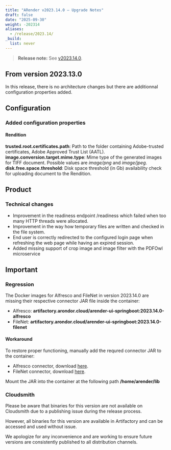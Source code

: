 ```yaml
---
title: "ARender v2023.14.0 – Upgrade Notes"
draft: false
date: "2025-09-30"
weight: -202314
aliases:
  - /release/2023.14/
_build:
  list: never
---
```


> **Release note:** See [v2023.14.0](/releases/release-notes/v2023.14.0/).

## From version 2023.13.0

In this release, there is no architecture changes but there are additionnal configuration properties added.

## Configuration

### Added configuration properties

#### Rendition

**trusted.root.certificates.path**: Path to the folder containing Adobe-trusted certificates, Adobe Approved Trust List (AATL).
**image.conversion.target.mime.type**: Mime type of the generated images for TIFF document. Possible values are _image/png_ and _image/jpeg_.
**disk.free.space.threshold**: Disk space threshold (in Gb) availability check for uploading document to the Rendition.


## Product

### Technical changes

- Improvement in the readiness endpoint /readiness which failed when too many HTTP threads were allocated.
- Improvement in the way how temporary files are written and checked in the file system.
- End user is correctly redirected to the configured login page when refreshing the web page while having an expired session.
- Added missing support of crop image and image filter with the PDFOwl microservice



## Important

### Regression

The Docker images for Alfresco and FileNet in version 2023.14.0 are missing their respective connector JAR file inside the container:

- Alfresco: **artifactory.arondor.cloud/arender-ui-springboot:2023.14.0-alfresco**
- FileNet: **artifactory.arondor.cloud/arender-ui-springboot:2023.14.0-filenet**

#### Workaround

To restore proper functioning, manually add the requred connector JAR to the container:

- Alfresco connector, download [here](https://artifactory.arondor.cloud/artifactory/arondor-all/com/arondor/arender/arondor-arender-cmis/2023.14.0/arondor-arender-cmis-2023.14.0-jar-with-dependencies.jar).
- FileNet connector, download [here](https://artifactory.arondor.cloud/artifactory/arondor-all/com/arondor/arender/arondor-arender-filenet-ce/2023.14.0/arondor-arender-filenet-ce-2023.14.0-jar-with-dependencies.jar).

Mount the JAR into the container at the following path **/home/arender/lib**

### Cloudsmith

Please be aware that binaries for this version are not available on Cloudsmith due to a publishing issue during the release process.

However, all binaries for this version are available in Artifactory and can be accessed and used without issue.

We apologize for any inconvenience and are working to ensure future versions are consistently published to all distribution channels.
